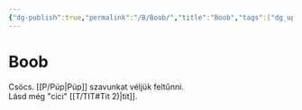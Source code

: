 ```yaml
---
{"dg-publish":true,"permalink":"/B/Boob/","title":"Boob","tags":["dg_uploaded"],"created":"2023-11-21T02:48","updated":"2023-11-21T02:48"}
---
```



# Boob

Csöcs. [[P/Púp\|Púp]] szavunkat véljük feltűnni.  
Lásd még "cici" [[T/TIT#Tit 2)\|tit]].  